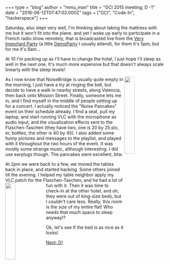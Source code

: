 +++
type = "blog"
author = "mmu_man"
title = "GCI 2015 meeting; D -1"
date = "2016-06-12T07:47:02.000Z"
tags = ["GCI", "Code-In", "hackerspace"]
+++

Saturday, also slept very well, I'm thinking about taking the mattress with me but it won't fit into the plane. and yet I woke up early to participate in a French radio show remotely, that is broadcasted live from the <a href="http://vip2016.popsyteam.org/">Very Important Party</a> (a little <a href="https://en.wikipedia.org/wiki/Demoparty">DemoParty</a> I usually attend), for them it's 5pm, but for me it's 8am…

At 10 I'm packing up as I'll have to change the hotel, I just hope I'll sleep as well in the next one. It's much more expensive but that doesn't always scale linearly with the sleep levels!

<img align="right" height="25%" width="25%" src="/files/small_DSCN4662.JPG" />As I now know that NoiseBridge is usually quite empty in the morning, I just have a try at ringing the bell, but decide to have a walk in nearby streets, along Valencia, then back onto Mission Street. Finally, someone lets me in, and I find myself in the middle of people setting up for a concert. I actually noticed the "Noise Pancakes" event on their schedule already. I find a seat, pull my laptop, and start running VLC with the microphone as audio input, and the visualization effects sent to the Flaschen-Taschen (they have two, one is 20 by 25 pix, er, bottles, the other is 40 by 45). I also added some funny pictures and messages to the playlist, and played with it throughout the two hours of the event. It was mostly some strange music, although interesting. I did use earplugs though. The pancakes were excellent, btw.

At 2pm we were back to a few, we moved the tables back in place, and started hacking. Some others joined till the evening. I helped my table neighbor apply my VLC patch for the Flaschen-Taschen, and he had a lot of fun with it. 
<img align="left" height="25%" width="25%" src="/files/small_DSCN4673.JPG" />Then it was time to check-in at the other hotel, and oh, they were out of king-size beds, but I couldn't care less. Really, this room is the size of my entire flat! Who needs that much space to sleep anyway!?

Ok, let's see if the bed is as nice as it looks!

<a href="/blog/mmu_man/2016-06-13_gci_2015_meeting_d_day">Next: D!</a>